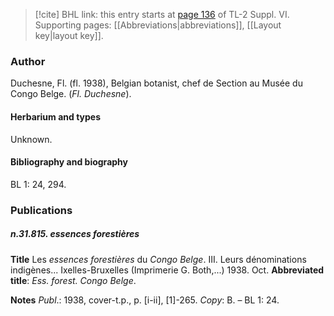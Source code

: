 > [!cite] BHL link: this entry starts at [page 136](https://www.biodiversitylibrary.org/item/103835#page/146/mode/1up) of TL-2 Suppl. VI.
> Supporting pages: [[Abbreviations|abbreviations]], [[Layout key|layout key]].

### Author

Duchesne, Fl. (fl. 1938), Belgian botanist, chef de Section au Musée du Congo Belge. (*Fl. Duchesne*).

#### Herbarium and types

Unknown.

#### Bibliography and biography

BL 1: 24, 294.

### Publications

##### n.31.815. essences forestières

**Title**
Les *essences forestières* du *Congo Belge*. III. Leurs dénominations indigènes... Ixelles-Bruxelles (Imprimerie G. Both,...) 1938. Oct.
**Abbreviated title**: *Ess. forest. Congo Belge*.

**Notes**
*Publ*.: 1938, cover-t.p., p. \[i-ii\], \[1\]-265. *Copy*: B. – BL 1: 24.

